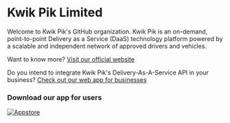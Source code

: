 # Kwik Pik Limited

Welcome to Kwik Pik's GitHub organization. Kwik Pik is an on-demand, point-to-point Delivery as a Service (DaaS) technology platform powered by a scalable and independent network of approved drivers and vehicles. 

Want to know more? [Visit our official website](https://kwikpik.io)

Do you intend to integrate Kwik Pik's Delivery-As-A-Service API in your business? [Check out our web app for businesses](https://business.kwikpik.io)

### Download our app for users

[![Appstore](https://kwikpik.io/_next/image?url=%2F_next%2Fstatic%2Fmedia%2Fapple_btn.6eec2858.png&w=256&q=100)](https://apps.apple.com/app/kwik-pik/id6447007329)